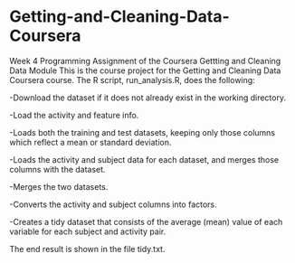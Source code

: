 # Getting-and-Cleaning-Data-Coursera
Week 4 Programming Assignment of the Coursera Gettting and Cleaning Data Module
This is the course project for the Getting and Cleaning Data Coursera course. The R script, run_analysis.R, does the following:

-Download the dataset if it does not already exist in the working directory.

-Load the activity and feature info.

-Loads both the training and test datasets, keeping only those columns which reflect a mean or standard deviation.

-Loads the activity and subject data for each dataset, and merges those columns with the dataset.

-Merges the two datasets.

-Converts the activity and subject columns into factors.

-Creates a tidy dataset that consists of the average (mean) value of each variable for each subject and activity pair.

  The end result is shown in the file tidy.txt.
